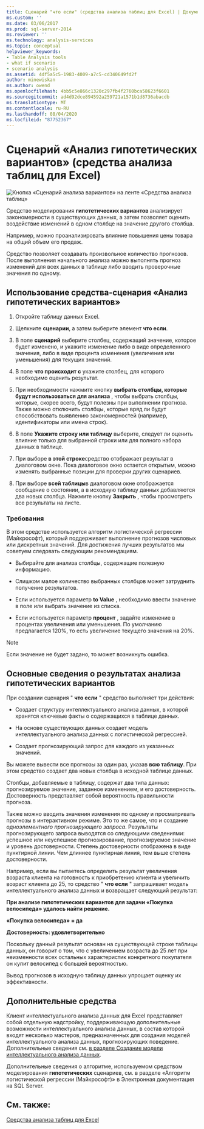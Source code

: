```yaml
---
title: Сценарий "что если" (средства анализа таблиц для Excel) | Документация Майкрософт
ms.custom: ''
ms.date: 03/06/2017
ms.prod: sql-server-2014
ms.reviewer: ''
ms.technology: analysis-services
ms.topic: conceptual
helpviewer_keywords:
- Table Analysis tools
- what if scenario
- scenario analysis
ms.assetid: 4df5a5c5-1983-4009-a7c5-cd340649fd2f
author: minewiskan
ms.author: owend
ms.openlocfilehash: 4bb5c5e866c1320c297fb4f2760bca58623f6601
ms.sourcegitcommit: ad4d92dce894592a259721a1571b1d8736abacdb
ms.translationtype: MT
ms.contentlocale: ru-RU
ms.lasthandoff: 08/04/2020
ms.locfileid: "87752367"
---
```

# <a name="what-if-scenario-table-analysis-tools-for-excel"></a>Сценарий «Анализ гипотетических вариантов» (средства анализа таблиц для Excel)
  ![Кнопка «Сценарий анализа вариантов» на ленте «Средства анализа таблиц»](media/tat-whatif.gif "Кнопка «Сценарий анализа вариантов» на ленте «Средства анализа таблиц»")

 Средство моделирования **гипотетических вариантов** анализирует закономерности в существующих данных, а затем позволяет оценить воздействие изменений в одном столбце на значение другого столбца.

 Например, можно проанализировать влияние повышения цены товара на общий объем его продаж.

 Средство позволяет создавать произвольное количество прогнозов. После выполнения начального анализа можно выполнять прогноз изменений для всех данных в таблице либо вводить проверочные значения по одному.

## <a name="using-the-what-if-scenario-tool"></a>Использование средства-сценария «Анализ гипотетических вариантов»

1.  Откройте таблицу данных Excel.

2.  Щелкните **сценарии**, а затем выберите элемент **что если**.

3.  В поле **сценарий** выберите столбец, содержащий значение, которое будет изменено, и укажите изменение либо в виде определенного значения, либо в виде процента изменения (увеличения или уменьшения) для текущих значений.

4.  В поле **что происходит с** укажите столбец, для которого необходимо оценить результат.

5.  При необходимости нажмите кнопку **выбрать столбцы, которые будут использоваться для анализа** , чтобы выбрать столбцы, которые, скорее всего, будут полезны при выполнении прогноза. Также можно отключить столбцы, которые вряд ли будут способствовать выявлению закономерностей (например, идентификаторы или имена строк).

6.  В поле **Укажите строку или таблицу** выберите, следует ли оценить влияние только для выбранной строки или для полного набора данных в таблице.

7.  При выборе **в этой строке**средство отображает результат в диалоговом окне. Пока диалоговое окно остается открытым, можно изменять выбранные позиции для проверки других сценариев.

8.  При выборе **всей таблицы**в диалоговом окне отображается сообщение о состоянии, а в исходную таблицу данных добавляются два новых столбца. Нажмите кнопку **Закрыть** , чтобы просмотреть все результаты на листе.

### <a name="requirements"></a>Требования
 В этом средстве используется алгоритм логистической регрессии (Майкрософт), который поддерживает выполнение прогнозов числовых или дискретных значений. Для достижения лучших результатов мы советуем следовать следующим рекомендациям.

-   Выбирайте для анализа столбцы, содержащие полезную информацию.

-   Слишком малое количество выбранных столбцов может затруднить получение результатов.

-   Если используется параметр **to Value** , необходимо ввести значение в поле или выбрать значение из списка.

-   Если используется параметр **процент** , задайте изменение в процентах увеличения или уменьшения. По умолчанию предлагается 120%, то есть увеличение текущего значения на 20%.

> [!NOTE]
>  Если значение не будет задано, то может возникнуть ошибка.

## <a name="understanding-the-results-of-what-if-analysis"></a>Основные сведения о результатах анализа гипотетических вариантов
 При создании сценария " **что если** " средство выполняет три действия:

-   Создает структуру интеллектуального анализа данных, в которой хранятся ключевые факты о содержащихся в таблице данных.

-   На основе существующих данных создает модель интеллектуального анализа данных с логистической регрессией.

-   Создает прогнозирующий запрос для каждого из указанных значений.

 Вы можете вывести все прогнозы за один раз, указав **всю таблицу**. При этом средство создает два новых столбца в исходной таблице данных.

 Столбцы, добавляемые в таблицу, содержат два типа данных: прогнозируемое значение, заданное изменением, и его достоверность. Достоверность представляет собой вероятность правильности прогноза.

 Также можно вводить значения изменения по одному и просматривать прогнозы в интерактивном режиме. Это то же самое, что и создание *одноэлементного прогнозирующего запроса*. Результаты прогнозирующего запроса выводятся со следующими сведениями: успешное или неуспешное прогнозирование, прогнозируемое значение и уровень достоверности. Степень достоверности отображена в виде пунктирной линии. Чем длиннее пунктирная линия, тем выше степень достоверности.

 Например, если вы пытаетесь определить результат увеличения возраста клиента на готовность к приобретению клиента и увеличить возраст клиента до 25, то средство " **что если** " запрашивает модель интеллектуального анализа данных и возвращает следующий результат:

 **При анализе гипотетических вариантов для задачи «Покупка велосипеда» удалось найти решение.**

 **«Покупка велосипеда» = да**

 **Достоверность: удовлетворительно**

 Поскольку данный результат основан на существующей строке таблицы данных, он говорит о том, что с увеличением возраста до 25 лет при неизменности всех остальных характеристик конкретного покупателя он купит велосипед с большей вероятностью.

 Вывод прогнозов в исходную таблицу данных упрощает оценку их эффективности.

## <a name="related-tools"></a>Дополнительные средства
 Клиент интеллектуального анализа данных для Excel представляет собой отдельную надстройку, поддерживающую дополнительные возможности интеллектуального анализа данных, в состав которой входят несколько мастеров, предназначенных для создания моделей интеллектуального анализа данных, прогнозирующих поведение. Дополнительные сведения см. [в разделе Создание модели интеллектуального анализа данных](creating-a-data-mining-model.md).

 Дополнительные сведения о алгоритме, используемом средством моделирования **гипотетических** сценариев, см. в разделе «Алгоритм логистической регрессии (Майкрософт)» в Электронная документация на SQL Server.

## <a name="see-also"></a>См. также:
 [Средства анализа таблиц для Excel](table-analysis-tools-for-excel.md)


